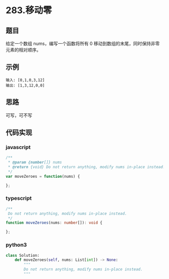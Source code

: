 # 283.移动零

## 题目
给定一个数组 nums，编写一个函数将所有 0 移动到数组的末尾，同时保持非零元素的相对顺序。

## 示例
```
输入: [0,1,0,3,12]
输出: [1,3,12,0,0]
```

## 思路
可写，可不写

## 代码实现

### javascript
```javascript
/**
 * @param {number[]} nums
 * @return {void} Do not return anything, modify nums in-place instead.
 */
var moveZeroes = function(nums) {

};
```

### typescript
```typescript
/**
 Do not return anything, modify nums in-place instead.
 */
function moveZeroes(nums: number[]): void {

};
```

### python3
```python
class Solution:
    def moveZeroes(self, nums: List[int]) -> None:
        """
        Do not return anything, modify nums in-place instead.
        """
```